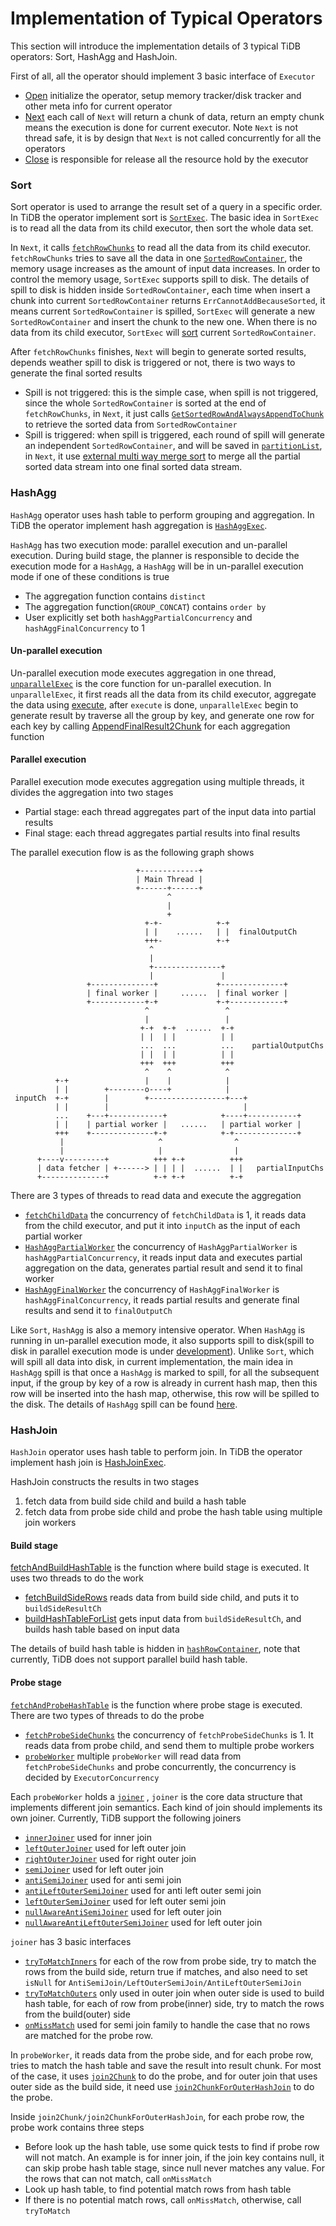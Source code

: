 # Implementation of Typical Operators

This section will introduce the implementation details of 3 typical TiDB operators: Sort, HashAgg and HashJoin.

First of all, all the operator should implement 3 basic interface of `Executor`

* [Open](https://github.com/pingcap/tidb/blob/v7.4.0/executor/internal/exec/executor.go#L50) initialize the operator, setup memory tracker/disk tracker and other meta info for current operator
* [Next](https://github.com/pingcap/tidb/blob/v7.4.0/executor/internal/exec/executor.go#L51) each call of `Next` will return a chunk of data, return an empty chunk means the execution is done for current executor. Note `Next` is not thread safe, it is by design that `Next` is not called concurrently for all the operators 
* [Close](https://github.com/pingcap/tidb/blob/v7.4.0/executor/internal/exec/executor.go#L52) is responsible for release all the resource hold by the executor

### Sort

Sort operator is used to arrange the result set of a query in a specific order. In TiDB the operator implement sort is [`SortExec`](https://github.com/pingcap/tidb/blob/v7.4.0/executor/sort.go#L36). The basic idea in `SortExec` is to read all the data from its child executor, then sort the whole data set. 

In `Next`, it calls [`fetchRowChunks`](https://github.com/pingcap/tidb/blob/v7.4.0/executor/sort.go#L179)  to read all the data from its child executor. `fetchRowChunks` tries to save all the data in one [`SortedRowContainer`](https://github.com/pingcap/tidb/blob/v7.4.0/util/chunk/row_container.go#L460), the memory usage increases as the amount of input data increases. In order to control the memory usage, `SortExec` supports spill to disk. The details of spill to disk is hidden inside `SortedRowContainer`, each time when insert a chunk into current `SortedRowContainer` returns `ErrCannotAddBecauseSorted`, it means current `SortedRowContainer` is spilled, `SortExec` will generate a new `SortedRowContainer` and insert the chunk to the new one. When there is no data from its child executor, `SortExec`  will [sort](https://github.com/pingcap/tidb/blob/v7.4.0/executor/sort.go#L241) current `SortedRowContainer`.

After `fetchRowChunks` finishes, `Next` will begin to generate sorted results, depends weather spill to disk is triggered or not, there is two ways to generate the final sorted results

* Spill is not triggered: this is the simple case, when spill is not triggered, since the whole `SortedRowContainer` is sorted at the end of `fetchRowChunks`, in `Next`, it just calls [`GetSortedRowAndAlwaysAppendToChunk`](https://github.com/pingcap/tidb/blob/v7.4.0/executor/sort.go#L133) to retrieve the sorted data from `SortedRowContainer`
* Spill is triggered: when spill is triggered, each round of spill will generate an independent `SortedRowContainer`, and will be saved in [`partitionList`](https://github.com/pingcap/tidb/blob/v7.4.0/executor/sort.go#L55), in `Next`, it use [external multi way merge sort](https://github.com/pingcap/tidb/blob/v7.4.0/executor/sort.go#L143) to merge all the partial sorted data stream into one final sorted data stream. 

### HashAgg

`HashAgg` operator uses hash table to perform grouping and aggregation. In TiDB the operator implement hash aggregation is [`HashAggExec`](https://github.com/pingcap/tidb/blob/v7.4.0/executor/aggregate/agg_hash_executor.go#L91). 

`HashAgg` has two execution mode: parallel execution and un-parallel execution. During build stage, the planner is responsible to decide the execution mode for a `HashAgg`, a `HashAgg` will be in un-parallel execution mode if one of these conditions is true

* The aggregation function contains `distinct`
* The aggregation function(`GROUP_CONCAT`) contains `order by`
* User explicitly set both `hashAggPartialConcurrency` and `hashAggFinalConcurrency` to 1

#### Un-parallel execution

Un-parallel execution mode executes aggregation in one thread, [`unparallelExec`](https://github.com/pingcap/tidb/blob/v7.4.0/executor/aggregate/agg_hash_executor.go#L493) is the core function for un-parallel execution. In `unparallelExec`, it first reads all the data from its child executor, aggregate the data using [execute](https://github.com/pingcap/tidb/blob/v7.4.0/executor/aggregate/agg_hash_executor.go#L548), after `execute` is done, `unparallelExec` begin to generate result by traverse all the group by key, and generate one row for each key by calling [AppendFinalResult2Chunk](https://github.com/pingcap/tidb/blob/v7.4.0/executor/aggregate/agg_hash_executor.go#L505) for each aggregation function

#### Parallel execution

Parallel execution mode executes aggregation using multiple threads, it divides the aggregation into two stages

* Partial stage: each thread aggregates part of the input data into partial results
* Final stage: each thread aggregates partial results into final results

The parallel execution flow is as the following graph shows

```
                            +-------------+
                            | Main Thread |
                            +------+------+
                                   ^
                                   |
                                   +
                              +-+-            +-+
                              | |    ......   | |  finalOutputCh
                              +++-            +-+
                               ^
                               |
                               +---------------+
                               |               |
                 +--------------+             +--------------+
                 | final worker |     ......  | final worker |
                 +------------+-+             +-+------------+
                              ^                 ^
                              |                 |
                             +-+  +-+  ......  +-+
                             | |  | |          | |
                             ...  ...          ...    partialOutputChs
                             | |  | |          | |
                             +++  +++          +++
                              ^    ^            ^
          +-+                 |    |            |
          | |        +--------o----+            |
 inputCh  +-+        |        +-----------------+---+
          | |        |                              |
          ...    +---+------------+            +----+-----------+
          | |    | partial worker |   ......   | partial worker |
          +++    +--------------+-+            +-+--------------+
           |                     ^                ^
           |                     |                |
      +----v---------+          +++ +-+          +++
      | data fetcher | +------> | | | |  ......  | |   partialInputChs
      +--------------+          +-+ +-+          +-+

```

There are 3 types of threads to read data and execute the aggregation

* [`fetchChildData`](https://github.com/pingcap/tidb/blob/v7.4.0/executor/aggregate/agg_hash_executor.go#L343) the concurrency of `fetchChildData` is 1, it reads data from the child executor, and put it into `inputCh` as the input of each partial worker
* [`HashAggPartialWorker`](https://github.com/pingcap/tidb/blob/v7.4.0/executor/aggregate/agg_hash_partial_worker.go#L38) the concurrency of `HashAggPartialWorker` is `hashAggPartialConcurrency`, it reads input data and executes partial aggregation on the data, generates partial result and send it to final worker
* [`HashAggFinalWorker`](https://github.com/pingcap/tidb/blob/v7.4.0/executor/aggregate/agg_hash_final_worker.go#L40) the concurrency of `HashAggFinalWorker` is `hashAggFinalConcurrency`, it reads partial results and generate final results and send it to `finalOutputCh`

Like `Sort`, `HashAgg` is also a memory intensive operator. When `HashAgg` is running in un-parallel execution mode, it also supports spill to disk(spill to disk in parallel execution mode is under [development](https://github.com/pingcap/tidb/issues/46631)). Unlike `Sort`, which will spill all data into disk, in current implementation,  the main idea in `HashAgg` spill is that once a `HashAgg` is marked to spill, for all the subsequent input, if the group by key of a row is already in current hash map, then this row will be inserted into the hash map, otherwise, this row will be spilled to the disk. The details of `HashAgg` spill can be found [here](https://github.com/pingcap/tidb/blob/v7.4.0/executor/aggregate/agg_hash_executor.go#L587). 

### HashJoin

`HashJoin` operator uses hash table to perform join. In TiDB the operator implement hash join is [HashJoinExec](https://github.com/pingcap/tidb/blob/v7.4.0/executor/join.go#L121).

HashJoin constructs the results in two stages

1. fetch data from build side child and build a hash table
2. fetch data from probe side child and probe the hash table using multiple join workers

#### Build stage

[fetchAndBuildHashTable](https://github.com/pingcap/tidb/blob/v7.4.0/executor/join.go#L1168) is the function where build stage is executed. It uses two threads to do the work

* [fetchBuildSideRows](https://github.com/pingcap/tidb/blob/v7.4.0/executor/join.go#L1182) reads data from build side child, and puts it to `buildSideResultCh`
* [buildHashTableForList](https://github.com/pingcap/tidb/blob/v7.4.0/executor/join.go#L1193) gets input data from `buildSideResultCh`, and builds hash table based on input data

The details of build hash table is hidden in [`hashRowContainer`](https://github.com/pingcap/tidb/blob/v7.4.0/executor/hash_table.go#L102), note that currently, TiDB does not support parallel build hash table.

#### Probe stage 

[`fetchAndProbeHashTable`](https://github.com/pingcap/tidb/blob/v7.4.0/executor/join.go#L390) is the function where probe stage is executed. There are two types of threads to do the probe

* [`fetchProbeSideChunks`](https://github.com/pingcap/tidb/blob/v7.4.0/executor/join.go#L235) the concurrency of `fetchProbeSideChunks` is 1. It reads data from probe child, and send them to multiple probe workers
* [`probeWorker`](https://github.com/pingcap/tidb/blob/v7.4.0/executor/join.go#L88) multiple `probeWorker` will read data from `fetchProbeSideChunks` and probe concurrently, the concurrency is decided by `ExecutorConcurrency`

Each `probeWorker` holds a [`joiner`](https://github.com/pingcap/tidb/blob/v7.4.0/executor/joiner.go#L62) , `joiner` is the core data structure that implements different join semantics. Each kind of join should implements its own joiner. Currently, TiDB support the following joiners

* [`innerJoiner`](https://github.com/pingcap/tidb/blob/v7.4.0/executor/joiner.go#L959) used for inner join
* [`leftOuterJoiner`](https://github.com/pingcap/tidb/blob/v7.4.0/executor/joiner.go#L805) used for left outer join
* [`rightOuterJoiner`](https://github.com/pingcap/tidb/blob/v7.4.0/executor/joiner.go#L884) used for right outer join
* [`semiJoiner`](https://github.com/pingcap/tidb/blob/v7.4.0/executor/joiner.go#L364) used for left outer join
* [`antiSemiJoiner`](https://github.com/pingcap/tidb/blob/v7.4.0/executor/joiner.go#L497) used for anti semi join
* [`antiLeftOuterSemiJoiner`](https://github.com/pingcap/tidb/blob/v7.4.0/executor/joiner.go#L720) used for anti left outer semi join
* [`leftOuterSemiJoiner`](https://github.com/pingcap/tidb/blob/v7.4.0/executor/joiner.go#L566) used for left outer semi join
* [`nullAwareAntiSemiJoiner`](https://github.com/pingcap/tidb/blob/v7.4.0/executor/joiner.go#L450) used for left outer join
* [`nullAwareAntiLeftOuterSemiJoiner`](https://github.com/pingcap/tidb/blob/v7.4.0/executor/joiner.go#L648) used for left outer join

`joiner` has 3 basic interfaces

* [`tryToMatchInners`](https://github.com/pingcap/tidb/blob/v7.4.0/executor/joiner.go#L75) for each of the row from probe side, try to match the rows from the build side, return true if matches, and also need to set `isNull` for `AntiSemiJoin/LeftOuterSemiJoin/AntiLeftOuterSemiJoin`
* [`tryToMatchOuters`](https://github.com/pingcap/tidb/blob/v7.4.0/executor/joiner.go#L80) only used in outer join when outer side is used to build hash table, for each of row from probe(inner) side, try to match the rows from the build(outer) side
* [`onMissMatch`](https://github.com/pingcap/tidb/blob/v7.4.0/executor/joiner.go#L107) used for semi join family to handle the case that no rows are matched for the probe row.

In `probeWorker`, it reads data from the probe side, and for each probe row, tries to match the hash table and save the result into result chunk. For most of the case, it uses [`join2Chunk`](https://github.com/pingcap/tidb/blob/v7.4.0/executor/join.go#L977) to do the probe, and for outer join that uses outer side as the build side, it need use [`join2ChunkForOuterHashJoin`](https://github.com/pingcap/tidb/blob/v7.4.0/executor/join.go#L1076) to do the probe.

Inside `join2Chunk/join2ChunkForOuterHashJoin`, for each probe row, the probe work contains three steps

* Before look up the hash table, use some quick tests to find if probe row will not match. An example is for inner join, if the join key contains null, it can skip probe hash table stage, since null never matches any value. For the rows that can not match, call `onMissMatch`
* Look up hash table, to find potential match rows from hash table
* If there is no potential match rows, call `onMissMatch`, otherwise, call `tryToMatch`
